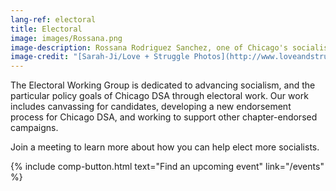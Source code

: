 ```yaml
---
lang-ref: electoral
title: Electoral
image: images/Rossana.png
image-description: Rossana Rodriguez Sanchez, one of Chicago's socialist alderpersons, speaks at a car caravan kickoff on May 30, 2020.
image-credit: "[Sarah-Ji/Love + Struggle Photos](http://www.loveandstrugglephotos.com/)"
---
```


The Electoral Working Group is dedicated to advancing socialism, and the particular policy goals of Chicago DSA through electoral work. Our work includes canvassing for candidates, developing a new endorsement process for Chicago DSA, and working to support other chapter-endorsed campaigns. 

Join a meeting to learn more about how you can help elect more socialists.

{% include comp-button.html text="Find an upcoming event" link="/events" %}
